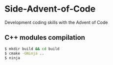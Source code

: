 # Side-Advent-of-Code
Development coding skills with the Advent of Code

## C++ modules compilation

```bash
$ mkdir build && cd build
$ cmake -GNinja .. 
$ ninja
```